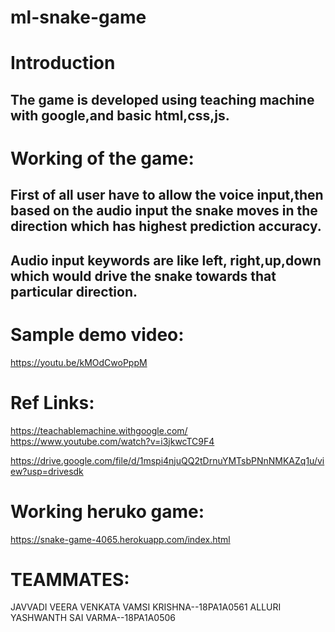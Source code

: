 # ml-snake-game

# Introduction
## The game is developed using teaching machine with google,and basic html,css,js.

# Working of the game:

## First of all user have to allow the voice input,then based on the audio input the snake moves in the direction which has highest prediction accuracy.
## Audio input keywords are like left, right,up,down which would drive the snake towards that particular direction.

# Sample demo video:
https://youtu.be/kMOdCwoPppM


# Ref Links:
https://teachablemachine.withgoogle.com/
https://www.youtube.com/watch?v=i3jkwcTC9F4

https://drive.google.com/file/d/1mspi4njuQQ2tDrnuYMTsbPNnNMKAZq1u/view?usp=drivesdk

# Working heruko game:
https://snake-game-4065.herokuapp.com/index.html

# TEAMMATES:
JAVVADI VEERA VENKATA VAMSI KRISHNA--18PA1A0561
ALLURI YASHWANTH SAI VARMA--18PA1A0506
